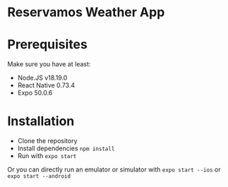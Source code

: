 # Reservamos Weather App

# Prerequisites

Make sure you have at least:
- Node.JS v18.19.0
- React Native 0.73.4
- Expo 50.0.6

# Installation
- Clone the repository
- Install dependencies `npm install`
- Run with `expo start`

Or you can directly run an emulator or simulator with
`expo start --ios` or `expo start --android`
